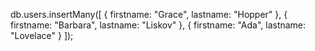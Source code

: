 db.users.insertMany([
   { firstname: "Grace", lastname: "Hopper" },
   { firstname: "Barbara", lastname: "Liskov" },
   { firstname: "Ada", lastname: "Lovelace" }
]);

